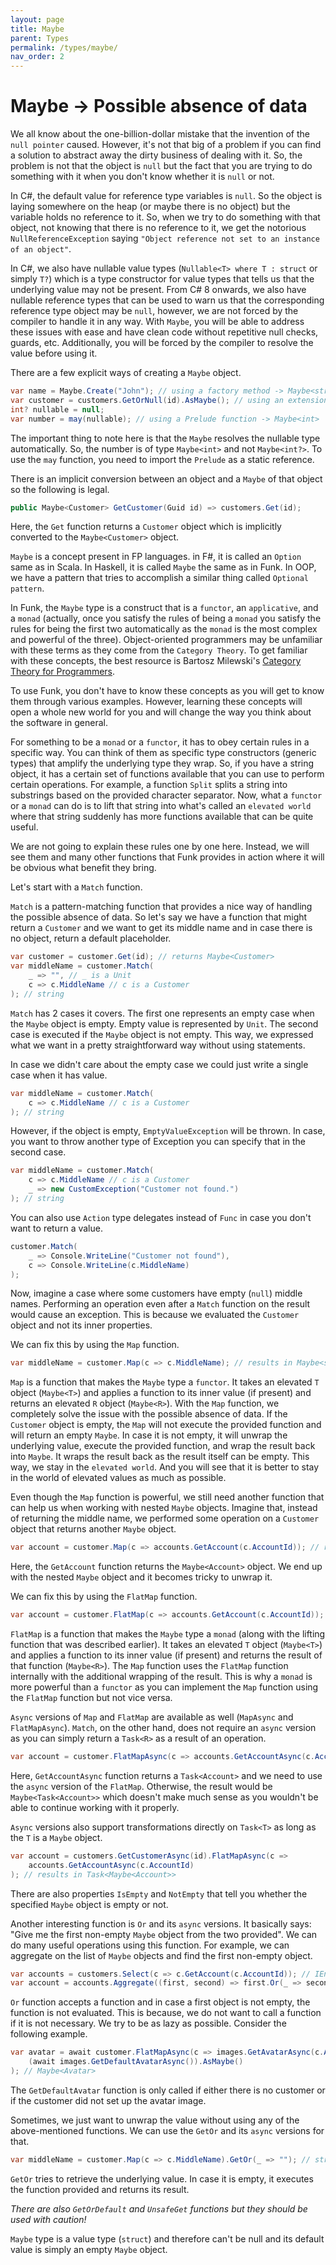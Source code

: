 ```yaml
---
layout: page
title: Maybe
parent: Types 
permalink: /types/maybe/
nav_order: 2
---
```


# Maybe -> Possible absence of data

We all know about the one-billion-dollar mistake that the invention of the `null pointer` caused. However, it's not that big of a problem if you can find a solution to abstract away the dirty business of dealing with it. So, the problem is not that the object is `null` but the fact that you are trying to do something with it when you don't know whether it is `null` or not.

In C#, the default value for reference type variables is `null`. So the object is laying somewhere on the heap (or maybe there is no object) but the variable holds no reference to it. So, when we try to do something with that object, not knowing that there is no reference to it, we get the notorious `NullReferenceException` saying `"Object reference not set to an instance of an object"`.

In C#, we also have nullable value types (`Nullable<T> where T : struct` or simply `T?`) which is a type constructor for value types that tells us that the underlying value may not be present. From C# 8 onwards, we also have nullable reference types that can be used to warn us that the corresponding reference type object may be `null`, however, we are not forced by the compiler to handle it in any way. With `Maybe`, you will be able to address these issues with ease and have clean code without repetitive null checks, guards, etc. Additionally, you will be forced by the compiler to resolve the value before using it.

There are a few explicit ways of creating a `Maybe` object.

```c#
var name = Maybe.Create("John"); // using a factory method -> Maybe<string> 
var customer = customers.GetOrNull(id).AsMaybe(); // using an extension method -> Maybe<Customer> 
int? nullable = null;
var number = may(nullable); // using a Prelude function -> Maybe<int>
```

The important thing to note here is that the `Maybe` resolves the nullable type automatically. So, the number is of type `Maybe<int>` and not `Maybe<int?>`. To use the `may` function, you need to import the `Prelude` as a static reference.

There is an implicit conversion between an object and a `Maybe` of that object so the following is legal.

```c#
public Maybe<Customer> GetCustomer(Guid id) => customers.Get(id);
```

Here, the `Get` function returns a `Customer` object which is implicitly converted to the `Maybe<Customer>` object.

`Maybe` is a concept present in FP languages. in F#, it is called an `Option` same as in Scala. In Haskell, it is called `Maybe` the same as in Funk. In OOP, we have a pattern that tries to accomplish a similar thing called `Optional pattern`.

In Funk, the `Maybe` type is a construct that is a `functor`, an `applicative`, and a `monad` (actually, once you satisfy the rules of being a `monad` you satisfy the rules for being the first two automatically as the `monad` is the most complex and powerful of the three). Object-oriented programmers may be unfamiliar with these terms as they come from the `Category Theory`. To get familiar with these concepts, the best resource is Bartosz Milewski's [Category Theory for Programmers](https://bartoszmilewski.com/2014/10/28/category-theory-for-programmers-the-preface/).

To use Funk, you don't have to know these concepts as you will get to know them through various examples. However, learning these concepts will open a whole new world for you and will change the way you think about the software in general.

For something to be a `monad` or a `functor`, it has to obey certain rules in a specific way. You can think of them as specific type constructors (generic types) that amplify the underlying type they wrap. So, if you have a string object, it has a certain set of functions available that you can use to perform certain operations. For example, a function `Split` splits a string into substrings based on the provided character separator. Now, what a `functor` or a `monad` can do is to lift that string into what's called an `elevated world` where that string suddenly has more functions available that can be quite useful.

We are not going to explain these rules one by one here. Instead, we will see them and many other functions that Funk provides in action where it will be obvious what benefit they bring.

Let's start with a `Match` function.

`Match` is a pattern-matching function that provides a nice way of handling the possible absence of data. So let's say we have a function that might return a `Customer` and we want to get its middle name and in case there is no object, return a default placeholder.

```c#
var customer = customer.Get(id); // returns Maybe<Customer>
var middleName = customer.Match(
    _ => "", // _ is a Unit
    c => c.MiddleName // c is a Customer
); // string
```

`Match` has 2 cases it covers. The first one represents an empty case when the `Maybe` object is empty. Empty value is represented by `Unit`. The second case is executed if the `Maybe` object is not empty. This way, we expressed what we want in a pretty straightforward way without using statements.

In case we didn't care about the empty case we could just write a single case when it has value.

```c#
var middleName = customer.Match(
    c => c.MiddleName // c is a Customer
); // string
```

However, if the object is empty, `EmptyValueException` will be thrown. In case, you want to throw another type of Exception you can specify that in the second case.

```c#
var middleName = customer.Match(
    c => c.MiddleName // c is a Customer
    _ => new CustomException("Customer not found.")
); // string
```

You can also use `Action` type delegates instead of `Func` in case you don't want to return a value.

```c#
customer.Match(
    _ => Console.WriteLine("Customer not found"),
    c => Console.WriteLine(c.MiddleName)
);
```

Now, imagine a case where some customers have empty (`null`) middle names. Performing an operation even after a `Match` function on the result would cause an exception. This is because we evaluated the `Customer` object and not its inner properties.

We can fix this by using the `Map` function.

```c#
var middleName = customer.Map(c => c.MiddleName); // results in Maybe<string>
```

`Map` is a function that makes the `Maybe` type a `functor`. It takes an elevated `T` object (`Maybe<T>`) and applies a function to its inner value (if present) and returns an elevated `R` object (`Maybe<R>`). With the `Map` function, we completely solve the issue with the possible absence of data. If the `Customer` object is empty, the `Map` will not execute the provided function and will return an empty `Maybe`. In case it is not empty, it will unwrap the underlying value, execute the provided function, and wrap the result back into `Maybe`. It wraps the result back as the result itself can be empty. This way, we stay in the `elevated world`. And you will see that it is better to stay in the world of elevated values as much as possible.

Even though the `Map` function is powerful, we still need another function that can help us when working with nested `Maybe` objects. Imagine that, instead of returning the middle name, we performed some operation on a `Customer` object that returns another `Maybe` object.

```c#
var account = customer.Map(c => accounts.GetAccount(c.AccountId)); // results in Maybe<Maybe<Account>>
```

Here, the `GetAccount` function returns the `Maybe<Account>` object. We end up with the nested `Maybe` object and it becomes tricky to unwrap it.

We can fix this by using the `FlatMap` function.

```c#
var account = customer.FlatMap(c => accounts.GetAccount(c.AccountId)); // results in Maybe<Account>
```

`FlatMap` is a function that makes the `Maybe` type a `monad` (along with the lifting function that was described earlier). It takes an elevated `T` object (`Maybe<T>`) and applies a function to its inner value (if present) and returns the result of that function (`Maybe<R>`). The `Map` function uses the `FlatMap` function internally with the additional wrapping of the result. This is why a `monad` is more powerful than a `functor` as you can implement the `Map` function using the `FlatMap` function but not vice versa.

`Async` versions of `Map` and `FlatMap` are available as well (`MapAsync` and `FlatMapAsync`). `Match`, on the other hand, does not require an `async` version as you can simply return a `Task<R>` as a result of an operation.

```c#
var account = customer.FlatMapAsync(c => accounts.GetAccountAsync(c.AccountId)); // results in Task<Maybe<Account>>
```

Here, `GetAccountAsync` function returns a `Task<Account>` and we need to use the `async` version of the `FlatMap`. Otherwise, the result would be `Maybe<Task<Account>>` which doesn't make much sense as you wouldn't be able to continue working with it properly.

`Async` versions also support transformations directly on `Task<T>` as long as the `T` is a `Maybe` object.

```c#
var account = customers.GetCustomerAsync(id).FlatMapAsync(c =>
    accounts.GetAccountAsync(c.AccountId)
); // results in Task<Maybe<Account>>
```

There are also properties `IsEmpty` and `NotEmpty` that tell you whether the specified `Maybe` object is empty or not.

Another interesting function is `Or` and its `async` versions. It basically says: "Give me the first non-empty `Maybe` object from the two provided". We can do many useful operations using this function. For example, we can aggregate on the list of `Maybe` objects and find the first non-empty object.

```c#
var accounts = customers.Select(c => c.GetAccount(c.AccountId)); // IEnumerable<Maybe<Account>>
var account = accounts.Aggregate((first, second) => first.Or(_ => second)); // Maybe<Account>
```

`Or` function accepts a function and in case a first object is not empty, the function is not evaluated. This is because, we do not want to call a function if it is not necessary. We try to be as lazy as possible. Consider the following example.

```c#
var avatar = await customer.FlatMapAsync(c => images.GetAvatarAsync(c.AvatarId)).OrAsync(async _ =>
    (await images.GetDefaultAvatarAsync()).AsMaybe()
); // Maybe<Avatar>
```

The `GetDefaultAvatar` function is only called if either there is no customer or if the customer did not set up the avatar image.

Sometimes, we just want to unwrap the value without using any of the above-mentioned functions. We can use the `GetOr` and its `async` versions for that.

```c#
var middleName = customer.Map(c => c.MiddleName).GetOr(_ => ""); // string
```

`GetOr` tries to retrieve the underlying value. In case it is empty, it executes the function provided and returns its result.

*There are also `GetOrDefault` and `UnsafeGet` functions but they should be used with caution!*

`Maybe` type is a value type (`struct`) and therefore can't be null and its default value is simply an empty `Maybe` object.
